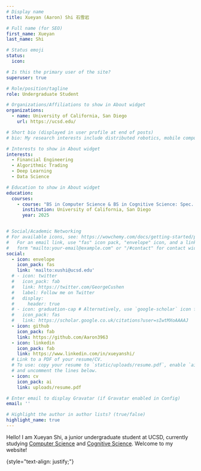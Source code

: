 ```yaml
---
# Display name
title: Xueyan (Aaron) Shi 石雪岩

# Full name (for SEO)
first_name: Xueyan
last_name: Shi

# Status emoji
status:
  icon: 

# Is this the primary user of the site?
superuser: true

# Role/position/tagline
role: Undergraduate Student

# Organizations/Affiliations to show in About widget
organizations:
  - name: University of California, San Diego
    url: https://ucsd.edu/

# Short bio (displayed in user profile at end of posts)
# bio: My research interests include distributed robotics, mobile computing and programmable matter.

# Interests to show in About widget
interests:
  - Financial Engineering
  - Algorithmic Trading
  - Deep Learning
  - Data Science

# Education to show in About widget
education:
  courses:
    - course: "BS in Computer Science & BS in Cognitive Science: Spec. ML"
      institution: University of California, San Diego
      year: 2025


# Social/Academic Networking
# For available icons, see: https://wowchemy.com/docs/getting-started/page-builder/#icons
#   For an email link, use "fas" icon pack, "envelope" icon, and a link in the
#   form "mailto:your-email@example.com" or "/#contact" for contact widget.
social:
  - icon: envelope
    icon_pack: fas
    link: 'mailto:xushi@ucsd.edu'
  # - icon: twitter
  #   icon_pack: fab
  #   link: https://twitter.com/GeorgeCushen
  #   label: Follow me on Twitter
  #   display:
  #     header: true
  # - icon: graduation-cap # Alternatively, use `google-scholar` icon from `ai` icon pack
  #   icon_pack: fas
  #   link: https://scholar.google.co.uk/citations?user=sIwtMXoAAAAJ
  - icon: github
    icon_pack: fab
    link: https://github.com/Aaron3963
  - icon: linkedin
    icon_pack: fab
    link: https://www.linkedin.com/in/xueyanshi/
  # Link to a PDF of your resume/CV.
  # To use: copy your resume to `static/uploads/resume.pdf`, enable `ai` icons in `params.yaml`,
  # and uncomment the lines below.
  - icon: cv
    icon_pack: ai
    link: uploads/resume.pdf

# Enter email to display Gravatar (if Gravatar enabled in Config)
email: ''

# Highlight the author in author lists? (true/false)
highlight_name: true
---
```


Hello! I am Xueyan Shi, a junior undergraduate student at UCSD, currently studying [Computer Science](https://cse.ucsd.edu/) and [Cognitive Science](https://cogsci.ucsd.edu/). Welcome to my website!

{style="text-align: justify;"}
